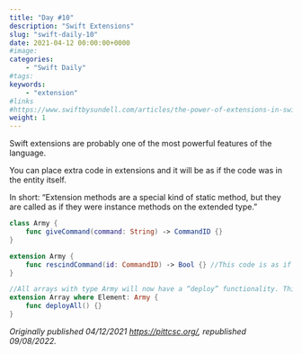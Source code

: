 ```yaml
---
title: "Day #10"
description: "Swift Extensions"
slug: "swift-daily-10"
date: 2021-04-12 00:00:00+0000
#image:
categories:
    - "Swift Daily"
#tags:
keywords:
    - "extension"
#links
#https://www.swiftbysundell.com/articles/the-power-of-extensions-in-swift/
weight: 1
---
```


Swift extensions are probably one of the most powerful features of the language.

You can place extra code in extensions and it will be as if the code was in the entity itself.

In short: “Extension methods are a special kind of static method, but they are called as if they were instance methods on the extended type.”


```swift
class Army {
    func giveCommand(command: String) -> CommandID {}
}

extension Army {
    func rescindCommand(id: CommandID) -> Bool {} //This code is as if it is in class Army
}

//All arrays with type Army will now have a “deploy” functionality. This feature can be used in real scenarios like sorting ect…
extension Array where Element: Army {
    func deployAll() {}
}
```

*Originally published 04/12/2021 https://pittcsc.org/, republished 09/08/2022.*
